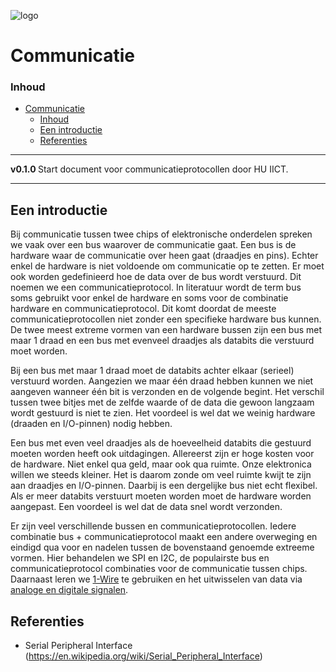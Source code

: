 ![logo](/hardware-interfacing/communicatie/SPI/img/SPI_timing_diagram_CS.svg) [](logo-id)

# Communicatie[](title-id)

### Inhoud[](toc-id)

- [Communicatie](#communicatie)
    - [Inhoud](#inhoud)
  - [Een introductie](#een-introductie)
  - [Referenties](#referenties)

---

**v0.1.0 [](version-id)** Start document voor communicatieprotocollen door HU IICT[](author-id).

---

## Een introductie

Bij communicatie tussen twee chips of elektronische onderdelen spreken we vaak over een bus waarover de communicatie gaat. Een bus is de hardware waar de communicatie over heen gaat (draadjes en pins). Echter enkel de hardware is niet voldoende om communicatie op te zetten. Er moet ook worden gedefinieerd hoe de data over de bus wordt verstuurd. Dit noemen we een communicatieprotocol. In literatuur wordt de term bus soms gebruikt voor enkel de hardware en soms voor de combinatie hardware en communicatieprotocol. Dit komt doordat de meeste communicatieprotocollen niet zonder een specifieke hardware bus kunnen. De twee meest extreme vormen van een hardware bussen zijn een bus met maar 1 draad en een bus met evenveel draadjes als databits die verstuurd moet worden.

Bij een bus met maar 1 draad moet de databits achter elkaar (serieel) verstuurd worden. Aangezien we maar één draad hebben kunnen we niet aangeven wanneer één bit is verzonden en de volgende begint. Het verschil tussen twee bitjes met de zelfde waarde of de data die gewoon langzaam wordt gestuurd is niet te zien. Het voordeel is wel dat we weinig hardware (draaden en I/O-pinnen) nodig hebben.

Een bus met even veel draadjes als de hoeveelheid databits die gestuurd moeten worden heeft ook uitdagingen. Allereerst zijn er hoge kosten voor de hardware. Niet enkel qua geld, maar ook qua ruimte. Onze elektronica willen we steeds kleiner. Het is daarom zonde om veel ruimte kwijt te zijn aan draadjes en I/O-pinnen. Daarbij is een dergelijke bus niet echt flexibel. Als er meer databits verstuurt moeten worden moet de hardware worden aangepast. Een voordeel is wel dat de data snel wordt verzonden.

Er zijn veel verschillende bussen en communicatieprotocollen. Iedere combinatie bus + communicatieprotocol maakt een andere overweging en eindigd qua voor en nadelen tussen de bovenstaand genoemde extreeme vormen. Hier behandelen we SPI en I2C, de populairste bus en communicatieprotocol combinaties voor de communicatie tussen chips. Daarnaast leren we [1-Wire](../communicatie/1-wire/README.md) te gebruiken en het uitwisselen van data via [analoge en digitale signalen](../communicatie/analoog-en-digitaal/README.md).

## Referenties
- Serial Peripheral Interface (<https://en.wikipedia.org/wiki/Serial_Peripheral_Interface>)